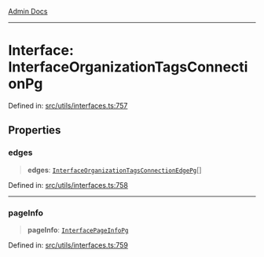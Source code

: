 [Admin Docs](/)

***

# Interface: InterfaceOrganizationTagsConnectionPg

Defined in: [src/utils/interfaces.ts:757](https://github.com/PalisadoesFoundation/talawa-admin/blob/main/src/utils/interfaces.ts#L757)

## Properties

### edges

> **edges**: [`InterfaceOrganizationTagsConnectionEdgePg`](utils\interfaces\README\interfaces\InterfaceOrganizationTagsConnectionEdgePg.md)[]

Defined in: [src/utils/interfaces.ts:758](https://github.com/PalisadoesFoundation/talawa-admin/blob/main/src/utils/interfaces.ts#L758)

***

### pageInfo

> **pageInfo**: [`InterfacePageInfoPg`](utils\interfaces\README\interfaces\InterfacePageInfoPg.md)

Defined in: [src/utils/interfaces.ts:759](https://github.com/PalisadoesFoundation/talawa-admin/blob/main/src/utils/interfaces.ts#L759)
